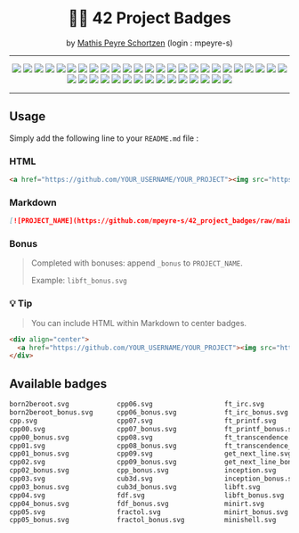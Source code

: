 <div align="center">
  <h1>🧑‍🎓 42 Project Badges</h1>
  <span>by <a href="https://github.com/mpeyre-s">Mathis Peyre Schortzen</a> (login : mpeyre-s)</span>
</div>

---

<div align="center">
<img src="https://github.com/mpeyre-s/42_project_badges/raw/main/badges/born2beroot.svg"/>
<img src="https://github.com/mpeyre-s/42_project_badges/raw/main/badges/born2beroot_bonus.svg"/>
<img src="https://github.com/mpeyre-s/42_project_badges/raw/main/badges/cpp.svg"/>
<img src="https://github.com/mpeyre-s/42_project_badges/raw/main/badges/cpp_bonus.svg"/>
<img src="https://github.com/mpeyre-s/42_project_badges/raw/main/badges/cub3d.svg"/>
<img src="https://github.com/mpeyre-s/42_project_badges/raw/main/badges/cub3d_bonus.svg"/>
<img src="https://github.com/mpeyre-s/42_project_badges/raw/main/badges/fdf.svg"/>
<img src="https://github.com/mpeyre-s/42_project_badges/raw/main/badges/fdf_bonus.svg"/>
<img src="https://github.com/mpeyre-s/42_project_badges/raw/main/badges/fractol.svg"/>
<img src="https://github.com/mpeyre-s/42_project_badges/raw/main/badges/fractol_bonus.svg"/>
<img src="https://github.com/mpeyre-s/42_project_badges/raw/main/badges/ft_irc.svg"/>
<img src="https://github.com/mpeyre-s/42_project_badges/raw/main/badges/ft_irc_bonus.svg"/>
<img src="https://github.com/mpeyre-s/42_project_badges/raw/main/badges/ft_printf.svg"/>
<img src="https://github.com/mpeyre-s/42_project_badges/raw/main/badges/ft_printf_bonus.svg"/>
<img src="https://github.com/mpeyre-s/42_project_badges/raw/main/badges/ft_transcendence.svg"/>
<img src="https://github.com/mpeyre-s/42_project_badges/raw/main/badges/ft_transcendence_bonus.svg"/>
<img src="https://github.com/mpeyre-s/42_project_badges/raw/main/badges/get_next_line.svg"/>
<img src="https://github.com/mpeyre-s/42_project_badges/raw/main/badges/get_next_line_bonus.svg"/>
<img src="https://github.com/mpeyre-s/42_project_badges/raw/main/badges/inception.svg"/>
<img src="https://github.com/mpeyre-s/42_project_badges/raw/main/badges/inception_bonus.svg"/>
<img src="https://github.com/mpeyre-s/42_project_badges/raw/main/badges/libft.svg"/>
<img src="https://github.com/mpeyre-s/42_project_badges/raw/main/badges/libft_bonus.svg"/>
<img src="https://github.com/mpeyre-s/42_project_badges/raw/main/badges/minirt.svg"/>
<img src="https://github.com/mpeyre-s/42_project_badges/raw/main/badges/minirt_bonus.svg"/>
<img src="https://github.com/mpeyre-s/42_project_badges/raw/main/badges/minishell.svg"/>
<img src="https://github.com/mpeyre-s/42_project_badges/raw/main/badges/minishell_bonus.svg"/>
<img src="https://github.com/mpeyre-s/42_project_badges/raw/main/badges/minitalk.svg"/>
<img src="https://github.com/mpeyre-s/42_project_badges/raw/main/badges/minitalk_bonus.svg"/>
<img src="https://github.com/mpeyre-s/42_project_badges/raw/main/badges/netpractice.svg"/>
<img src="https://github.com/mpeyre-s/42_project_badges/raw/main/badges/netpractice_bonus.svg"/>
<img src="https://github.com/mpeyre-s/42_project_badges/raw/main/badges/philosophers.svg"/>
<img src="https://github.com/mpeyre-s/42_project_badges/raw/main/badges/philosophers_bonus.svg"/>
<img src="https://github.com/mpeyre-s/42_project_badges/raw/main/badges/pipex.svg"/>
<img src="https://github.com/mpeyre-s/42_project_badges/raw/main/badges/pipex_bonus.svg"/>
<img src="https://github.com/mpeyre-s/42_project_badges/raw/main/badges/push_swap.svg"/>
<img src="https://github.com/mpeyre-s/42_project_badges/raw/main/badges/push_swap_bonus.svg"/>
<img src="https://github.com/mpeyre-s/42_project_badges/raw/main/badges/so_long.svg"/>
<img src="https://github.com/mpeyre-s/42_project_badges/raw/main/badges/so_long_bonus.svg"/>
<img src="https://github.com/mpeyre-s/42_project_badges/raw/main/badges/webserv.svg"/>
<img src="https://github.com/mpeyre-s/42_project_badges/raw/main/badges/webserv_bonus.svg"/>
</div>

---

## Usage

Simply add the following line to your `README.md` file :

### HTML
```html
<a href="https://github.com/YOUR_USERNAME/YOUR_PROJECT"><img src="https://github.com/mpeyre-s/42_project_badges/raw/main/badges/PROJECT_NAME.svg"/></a>
```
### Markdown

```md
[![PROJECT_NAME](https://github.com/mpeyre-s/42_project_badges/raw/main/badges/PROJECT_NAME.svg)](https://github.com/YOUR_USERNAME/YOUR_PROJECT)
```

### Bonus

> Completed with bonuses: append `_bonus` to `PROJECT_NAME`.
>
> Example: `libft_bonus.svg`

### 💡 Tip

> You can include HTML within Markdown to center badges.

```html
<div align="center">
  <a href="https://github.com/YOUR_USERNAME/YOUR_PROJECT"><img src="https://github.com/mpeyre-s/42_project_badges/raw/main/badges/libft.svg"/></a>
</div>
```

## Available badges

```bash
born2beroot.svg            cpp06.svg                  ft_irc.svg                 minishell_bonus.svg
born2beroot_bonus.svg      cpp06_bonus.svg            ft_irc_bonus.svg           minitalk.svg
cpp.svg                    cpp07.svg                  ft_printf.svg              minitalk_bonus.svg
cpp00.svg                  cpp07_bonus.svg            ft_printf_bonus.svg        netpractice.svg
cpp00_bonus.svg            cpp08.svg                  ft_transcendence.svg       netpractice_bonus.svg
cpp01.svg                  cpp08_bonus.svg            ft_transcendence_bonus.svg philosophers.svg
cpp01_bonus.svg            cpp09.svg                  get_next_line.svg          philosophers_bonus.svg
cpp02.svg                  cpp09_bonus.svg            get_next_line_bonus.svg    pipex.svg
cpp02_bonus.svg            cpp_bonus.svg              inception.svg              pipex_bonus.svg
cpp03.svg                  cub3d.svg                  inception_bonus.svg        push_swap.svg
cpp03_bonus.svg            cub3d_bonus.svg            libft.svg                  push_swap_bonus.svg
cpp04.svg                  fdf.svg                    libft_bonus.svg            so_long.svg
cpp04_bonus.svg            fdf_bonus.svg              minirt.svg                 so_long_bonus.svg
cpp05.svg                  fractol.svg                minirt_bonus.svg           webserv.svg
cpp05_bonus.svg            fractol_bonus.svg          minishell.svg              webserv_bonus.svg
```


